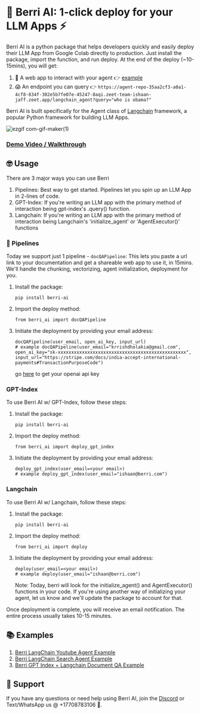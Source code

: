 # 🍇 Berri AI: 1-click deploy for your LLM Apps ⚡️

Berri AI is a python package that helps developers quickly and easily deploy their LLM App from Google Colab directly to production. Just install the package, import the function, and run deploy. At the end of the deploy (~10-15mins), you will get:

1. 🎉 A web app to interact with your agent 👉 [example](https://agent-repo-35aa2cf3-a0a1-4cf8-834f-302e5b7fe07e-45247-8aqi.zeet-team-ishaan-jaff.zeet.app/)
2. 😱 An endpoint you can query 👉 `https://agent-repo-35aa2cf3-a0a1-4cf8-834f-302e5b7fe07e-45247-8aqi.zeet-team-ishaan-jaff.zeet.app/langchain_agent?query="who is obama?"`

Berri AI is built specifically for the Agent class of [Langchain](https://github.com/hwchase17/langchain) framework, a popular Python framework for building LLM Apps.

![ezgif com-gif-maker(1)](https://user-images.githubusercontent.com/17561003/216242793-a5cc6887-3f02-4421-ae2d-1cd0df11c342.gif)

### [Demo Video / Walkthrough](https://www.loom.com/share/fd4375b4a77f4ea7802369cb06a16d43)

## 🤓 Usage

There are 3 major ways you can use Berri

1. Pipelines: Best way to get started. Pipelines let you spin up an LLM App in 2-lines of code.
2. GPT-Index: If you're writing an LLM app with the primary method of interaction being gpt-index's .query() function.
3. Langchain: If you're writing an LLM app with the primary method of interaction being Langchain's 'initialize_agent' or 'AgentExecutor()' functions

### 👷 Pipelines

Today we support just 1 pipeline - `docQAPipeline`: This lets you paste a url link to your documentation and get a shareable web app to use it, in 15mins. We'll handle the chunking, vectorizing, agent initialization, deployment for you.

1. Install the package:

   ```
   pip install berri-ai
   ```

2. Import the deploy method:

   ```
   from berri_ai import docQAPipeline
   ```

3. Initiate the deployment by providing your email address:
   ```
   docQAPipeline(user_email, open_ai_key, input_url)
   # example docQAPipeline(user_email="krrishdholakia@gmail.com", open_ai_key="sk-xxxxxxxxxxxxxxxxxxxxxxxxxxxxxxxxxxxxxxxxxxxxxxxx", input_url="https://stripe.com/docs/india-accept-international-payments#TransactionPurposeCode")
   ```
   go [here](https://help.openai.com/en/articles/4936850-where-do-i-find-my-secret-api-key) to get your openai api key

### GPT-Index

To use Berri AI w/ GPT-Index, follow these steps:

1. Install the package:

   ```
   pip install berri-ai
   ```

2. Import the deploy method:

   ```
   from berri_ai import deploy_gpt_index
   ```

3. Initiate the deployment by providing your email address:
   ```
   deploy_gpt_index(user_email=<your email>)
   # example deploy_gpt_index(user_email="ishaan@berri.com")
   ```

### Langchain

To use Berri AI w/ Langchain, follow these steps:

1. Install the package:

   ```
   pip install berri-ai
   ```

2. Import the deploy method:

   ```
   from berri_ai import deploy
   ```

3. Initiate the deployment by providing your email address:
   ```
   deploy(user_email=<your email>)
   # example deploy(user_email="ishaan@berri.com")
   ```
   Note: Today, berri will look for the initialize_agent() and AgentExecutor() functions in your code. If you're using another way of initializing your agent, let us know and we'll update the package to account for that.

Once deployment is complete, you will receive an email notification. The entire process usually takes 10-15 minutes.

## 📚 Examples

1. [Berri LangChain Youtube Agent Example](https://colab.research.google.com/drive/1Do4Utp4crMSpPngDlZOXx30HFmKhtxIF?usp=sharing)
2. [Berri LangChain Search Agent Example](https://colab.research.google.com/drive/1cB-QfCaKBs2Npe58R60qf-II0wcsT6VQ?usp=sharing)
3. [Berri GPT Index + Langchain Document QA Example](https://colab.research.google.com/drive/1R4e4dd-qr4XxPbOGdAIj0ybtliSlO4Zm?usp=sharing)

## 🚨 Support

If you have any questions or need help using Berri AI, join the [Discord](https://discord.gg/KvG3azf39U) or Text/WhatsApp us @ +17708783106 📱.
